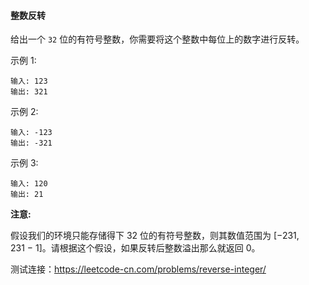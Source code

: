 #### 整数反转

给出一个 `32` 位的有符号整数，你需要将这个整数中每位上的数字进行反转。

示例 1:
```
输入: 123
输出: 321
```

示例 2:
```
输入: -123
输出: -321
```

示例 3:
```
输入: 120
输出: 21
```

**注意:**

假设我们的环境只能存储得下 32 位的有符号整数，则其数值范围为 [−231,  231 − 1]。请根据这个假设，如果反转后整数溢出那么就返回 0。

测试连接：https://leetcode-cn.com/problems/reverse-integer/